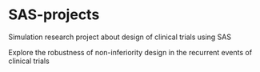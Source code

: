 # SAS-projects
Simulation research project about design of clinical trials using SAS

Explore the robustness of non-inferiority design in the recurrent events of clinical trials
